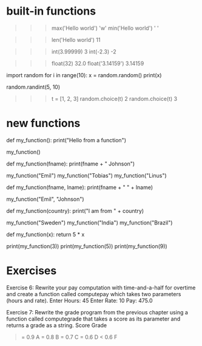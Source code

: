 # built-in functions

>>> max('Hello world')
'w'
>>> min('Hello world')
' '

>>> len('Hello world')
11

>>> int(3.99999)
3
>>> int(-2.3)
-2

>>> float(32)
32.0
>>> float('3.14159')
3.14159

import random
for i in range(10):
x = random.random()
print(x)

random.randint(5, 10)

>>> t = [1, 2, 3]
>>> random.choice(t)
2
>>> random.choice(t)
3

# new functions

def my_function():
  print("Hello from a function")

my_function()

def my_function(fname):
  print(fname + " Johnson")

my_function("Emil")
my_function("Tobias")
my_function("Linus")

def my_function(fname, lname):
  print(fname + " " + lname)

my_function("Emil", "Johnson")

def my_function(country):
  print("I am from " + country)

my_function("Sweden")
my_function("India")
my_function("Brazil")

def my_function(x):
  return 5 * x

print(my_function(3))
print(my_function(5))
print(my_function(9))


# Exercises

Exercise 6: Rewrite your pay computation with time-and-a-half for overtime and create a function called computepay which takes two parameters
(hours and rate).
Enter Hours: 45
Enter Rate: 10
Pay: 475.0

Exercise 7: Rewrite the grade program from the previous chapter using
a function called computegrade that takes a score as its parameter and
returns a grade as a string.
Score Grade
>= 0.9 A
>= 0.8 B
>= 0.7 C
>= 0.6 D
< 0.6 F
